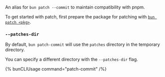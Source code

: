An alias for `bun patch --commit` to maintain compatibility with pnpm.

To get started with patch, first prepare the package for patching with [`bun patch <pkg>`](https://bun.com/docs/install/patch).

### `--patches-dir`

By default, `bun patch-commit` will use the `patches` directory in the temporary directory.

You can specify a different directory with the `--patches-dir` flag.

{% bunCLIUsage command="patch-commit" /%}
